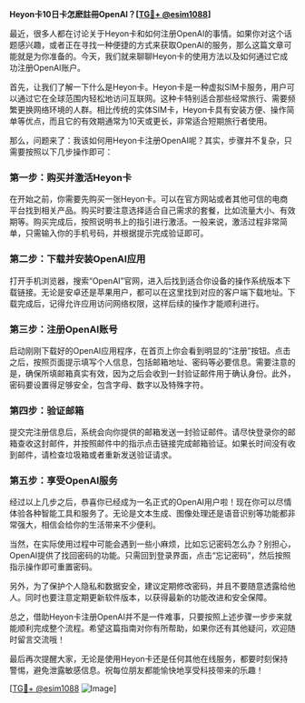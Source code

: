 **Heyon卡10日卡怎麽註冊OpenAI？[[TG💪+ @esim1088](https://t.me/s/esim1088)]**

最近，很多人都在讨论关于Heyon卡和如何注册OpenAI的事情。如果你对这个话题感兴趣，或者正在寻找一种便捷的方式来获取OpenAI的服务，那么这篇文章可能就是为你准备的。今天，我们就来聊聊Heyon卡的使用方法以及如何通过它成功注册OpenAI账户。

首先，让我们了解一下什么是Heyon卡。Heyon卡是一种虚拟SIM卡服务，用户可以通过它在全球范围内轻松地访问互联网。这种卡特别适合那些经常旅行、需要频繁更换网络环境的人群。相比传统的实体SIM卡，Heyon卡具有安装方便、操作简单等优点，而且它的有效期通常为10天或更长，非常适合短期旅行者使用。

那么，问题来了：我该如何用Heyon卡注册OpenAI呢？其实，步骤并不复杂，只需要按照以下几步操作即可：

### 第一步：购买并激活Heyon卡

在开始之前，你需要先购买一张Heyon卡。可以在官方网站或者其他可信的电商平台找到相关产品。购买时要注意选择适合自己需求的套餐，比如流量大小、有效期等。购买完成后，按照说明书上的指引进行激活。一般来说，激活过程非常简单，只需输入你的手机号码，并根据提示完成验证即可。

### 第二步：下载并安装OpenAI应用

打开手机浏览器，搜索“OpenAI”官网，进入后找到适合你设备的操作系统版本下载链接。无论是安卓还是苹果用户，都可以在这里找到对应的客户端下载地址。下载完成后，记得允许应用访问网络权限，这样后续的操作才能顺利进行。

### 第三步：注册OpenAI账号

启动刚刚下载好的OpenAI应用程序，在首页上你会看到明显的“注册”按钮。点击之后，按照页面提示填写个人信息，包括邮箱地址、密码等必要信息。需要注意的是，确保所填邮箱真实有效，因为之后会收到一封验证邮件用于确认身份。此外，密码要设置得足够安全，包含字母、数字以及特殊字符。

### 第四步：验证邮箱

提交完注册信息后，系统会向你提供的邮箱发送一封验证邮件。请尽快登录你的邮箱查收这封邮件，并按照邮件中的指示点击链接完成邮箱验证。如果长时间没有收到邮件，请检查垃圾箱或者重新发送验证请求。

### 第五步：享受OpenAI服务

经过以上几步之后，恭喜你已经成为一名正式的OpenAI用户啦！现在你可以尽情体验各种智能工具和服务了。无论是文本生成、图像处理还是语音识别等功能都非常强大，相信会给你的生活带来不少便利。

当然，在实际使用过程中可能会遇到一些小麻烦，比如忘记密码怎么办？别担心，OpenAI提供了找回密码的功能。只需回到登录界面，点击“忘记密码”，然后按照指示操作即可重置密码。

另外，为了保护个人隐私和数据安全，建议定期修改密码，并且不要随意透露给他人。同时也要注意定期更新软件版本，以获得最新的功能改进和安全保障。

总之，借助Heyon卡注册OpenAI并不是一件难事，只要按照上述步骤一步步来就能顺利完成整个流程。希望这篇指南对你有所帮助，如果你还有其他疑问，欢迎随时留言交流哦！

最后再次提醒大家，无论是使用Heyon卡还是任何其他在线服务，都要时刻保持警惕，避免泄露敏感信息。祝每位朋友都能愉快地享受科技带来的乐趣！

[[TG💪+ @esim1088](https://t.me/s/esim1088) ![Image](https://i.postimg.cc/4NQfJmqS/Snipaste-2025-05-13-00-14-12.png)]